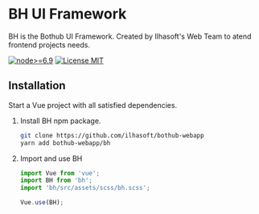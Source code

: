 # BH UI Framework
BH is the Bothub UI Framework. Created by Ilhasoft's Web Team to atend frontend projects needs.

[![node>=6.9](https://img.shields.io/badge/node-%3E%3D6.9-blue.svg)](https://nodejs.org/en/download/releases/) [![License MIT](https://img.shields.io/badge/license-MIT-yellow.svg)](https://github.com/Ilhasoft/bothub-webapp/blob/master/bh/LICENSE)

## Installation

Start a Vue project with all satisfied dependencies.

1. Install BH npm package.
   ```bash
   git clone https://github.com/ilhasoft/bothub-webapp
   yarn add bothub-webapp/bh
   ```

2. Import and use BH
   ```javascript
   import Vue from 'vue';
   import BH from 'bh';
   import 'bh/src/assets/scss/bh.scss';

   Vue.use(BH);
   ```
